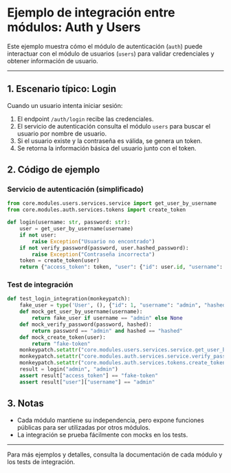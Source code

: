 # Ejemplo de integración entre módulos: Auth y Users

Este ejemplo muestra cómo el módulo de autenticación (`auth`) puede interactuar con el módulo de usuarios (`users`) para validar credenciales y obtener información de usuario.

---

## 1. Escenario típico: Login
Cuando un usuario intenta iniciar sesión:
1. El endpoint `/auth/login` recibe las credenciales.
2. El servicio de autenticación consulta el módulo `users` para buscar el usuario por nombre de usuario.
3. Si el usuario existe y la contraseña es válida, se genera un token.
4. Se retorna la información básica del usuario junto con el token.

## 2. Código de ejemplo

### Servicio de autenticación (simplificado)
```python
from core.modules.users.services.service import get_user_by_username
from core.modules.auth.services.tokens import create_token

def login(username: str, password: str):
    user = get_user_by_username(username)
    if not user:
        raise Exception("Usuario no encontrado")
    if not verify_password(password, user.hashed_password):
        raise Exception("Contraseña incorrecta")
    token = create_token(user)
    return {"access_token": token, "user": {"id": user.id, "username": user.username}}
```

### Test de integración
```python
def test_login_integration(monkeypatch):
    fake_user = type('User', (), {"id": 1, "username": "admin", "hashed_password": "hashed"})
    def mock_get_user_by_username(username):
        return fake_user if username == "admin" else None
    def mock_verify_password(password, hashed):
        return password == "admin" and hashed == "hashed"
    def mock_create_token(user):
        return "fake-token"
    monkeypatch.setattr("core.modules.users.services.service.get_user_by_username", mock_get_user_by_username)
    monkeypatch.setattr("core.modules.auth.services.service.verify_password", mock_verify_password)
    monkeypatch.setattr("core.modules.auth.services.tokens.create_token", mock_create_token)
    result = login("admin", "admin")
    assert result["access_token"] == "fake-token"
    assert result["user"]["username"] == "admin"
```

## 3. Notas
- Cada módulo mantiene su independencia, pero expone funciones públicas para ser utilizadas por otros módulos.
- La integración se prueba fácilmente con mocks en los tests.

---

Para más ejemplos y detalles, consulta la documentación de cada módulo y los tests de integración.
